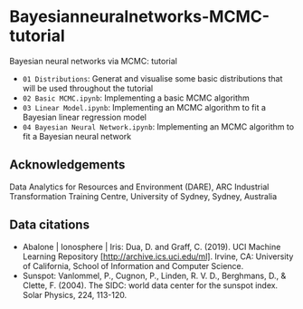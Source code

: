 # Bayesianneuralnetworks-MCMC-tutorial
Bayesian neural networks via MCMC: tutorial

- `01 Distributions`: Generat and visualise some basic distributions that will be used throughout the tutorial
- `02 Basic MCMC.ipynb`: Implementing a basic MCMC algorithm
- `03 Linear Model.ipynb`: Implementing an MCMC algorithm to fit a Bayesian linear regression model
- `04 Bayesian Neural Network.ipynb`: Implementing an MCMC algorithm to fit a Bayesian neural network

## Acknowledgements

Data Analytics for Resources and Environment (DARE), ARC Industrial Transformation Training Centre, University of Sydney, Sydney, Australia

## Data citations
- Abalone | Ionosphere | Iris: Dua, D. and Graff, C. (2019). UCI Machine Learning Repository [http://archive.ics.uci.edu/ml]. Irvine, CA: University of California, School of Information and Computer Science.
- Sunspot: Vanlommel, P., Cugnon, P., Linden, R. V. D., Berghmans, D., & Clette, F. (2004). The SIDC: world data center for the sunspot index. Solar Physics, 224, 113-120.